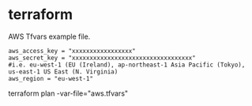 # terraform

AWS Tfvars example file.
```
aws_access_key = "xxxxxxxxxxxxxxxxx"
aws_secret_key = "xxxxxxxxxxxxxxxxxxxxxxxxxxxxxxxxxx"
#i.e. eu-west-1 (EU (Ireland), ap-northeast-1 Asia Pacific (Tokyo), us-east-1 US East (N. Virginia)
aws_region = "eu-west-1"

```

terraform plan   -var-file="aws.tfvars"
